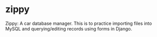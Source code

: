 zippy
=====

Zippy: A car database manager. This is to practice importing files into MySQL and querying/editing records using forms in Django. 
